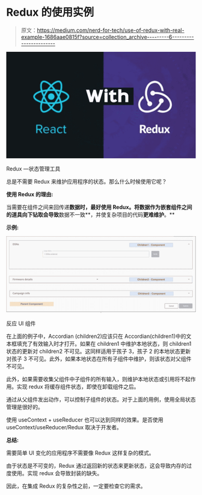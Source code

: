 # Redux 的使用实例

> 原文：<https://medium.com/nerd-for-tech/use-of-redux-with-real-example-1686aae0815f?source=collection_archive---------6----------------------->

![](img/2e322606c0b4463e29cf4594a372e14f.png)

Redux —状态管理工具

总是不需要 Redux 来维护应用程序的状态。那么什么时候使用它呢？

**使用 Redux 的理由:**

当需要在组件之间来回传递**数据时，最好使用 Redux。将数据作为嵌套组件之间的道具向下钻取会导致**数据不一致**，并使复杂项目的代码**更难维护**。**

**示例:**

![](img/3d191f1e70bd7cbb39be8da2c5c1d517.png)

反应 UI 组件

在上面的例子中，Accordian (children2)应该只在 Accordian(children1)中的文本框填充了有效输入时才打开。如果在 children1 中维护本地状态，则 children1 状态的更新对 children2 不可见。这同样适用于孩子 3，孩子 2 的本地状态更新对孩子 3 不可见。此外，如果本地状态在所有子组件中维护，则该状态对父组件不可见。

此外，如果需要收集父组件中子组件的所有输入，则维护本地状态或引用将不起作用。实现 redux 将缓存组件状态，即使在卸载组件之后。

通过从父组件发出动作，可以控制子组件的状态。对于上面的用例，使用全局状态管理是很好的。

使用 useContext + useReducer 也可以达到同样的效果。是否使用 useContext/useReducer/Redux 取决于开发者。

**总结:**

需要简单 UI 变化的应用程序不需要像 Redux 这样复杂的模式。

由于状态是不可变的，Redux 通过返回新的状态来更新状态，这会导致内存的过度使用。实现 redux 会导致封装的缺失。

因此，在集成 Redux 的复杂性之前，一定要检查它的需求。